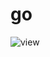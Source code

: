 # go
![view](https://user-images.githubusercontent.com/45040956/62418476-619bc100-b6a4-11e9-9dcd-684c1442d535.png)
